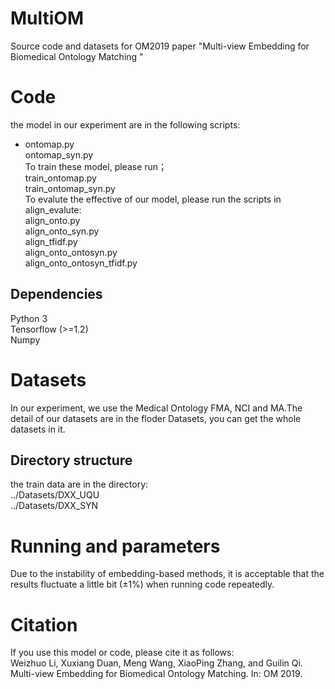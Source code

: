 # MultiOM
Source code and datasets for OM2019 paper "Multi-view Embedding for Biomedical Ontology Matching "
# Code
the model in our experiment are in the following scripts:  
* ontomap.py  
  ontomap_syn.py  
To train these model, please run；  
  train_ontomap.py  
  train_ontomap_syn.py  
To evalute the effective of our model, please run the scripts in align_evalute:  
  align_onto.py  
  align_onto_syn.py  
  align_tfidf.py  
  align_onto_ontosyn.py  
  align_onto_ontosyn_tfidf.py  
## Dependencies
  Python 3  
  Tensorflow (>=1.2)  
  Numpy
# Datasets
In our experiment, we use the Medical Ontology FMA, NCI and MA.The detail of our datasets are in the floder Datasets, you can get the whole datasets in it.
## Directory structure
the train data are in the directory:  
  ../Datasets/DXX_UQU  
  ../Datasets/DXX_SYN  

# Running and parameters
Due to the instability of embedding-based methods, it is acceptable that the results fluctuate a little bit (±1%) when running code repeatedly.
# Citation
If you use this model or code, please cite it as follows:  
Weizhuo Li, Xuxiang Duan, Meng Wang, XiaoPing Zhang, and Guilin Qi. Multi-view Embedding for Biomedical Ontology Matching. In: OM 2019.
